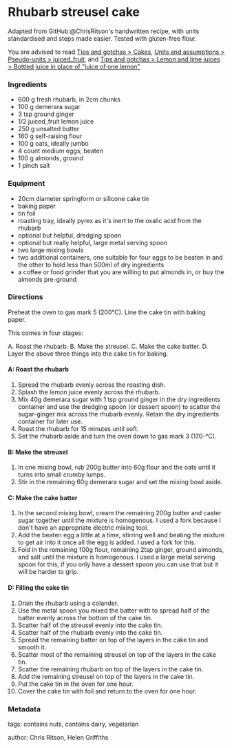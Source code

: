 # Rhubarb streusel cake

Adapted from GitHub:@ChrisRitson's handwritten recipe, with units standardised and steps made easier. Tested with gluten-free flour.

You are advised to read [Tips and gotchas > Cakes](tips-gotchas.recipe.md#cakes), [Units and assumptions > Pseudo-units > juiced_fruit](units-assumptions.recipe.md#juiced_fruit), and [Tips and gotchas > Lemon and lime juices > Bottled juice in place of "juice of one lemon"](tips-gotchas.recipe.md#bottled-juice-in-place-of-juice-of-one-lemon)

### Ingredients

* 600 g fresh rhubarb, in 2cm chunks
* 100 g demerara sugar
* 3 tsp ground ginger
* 1/2 juiced_fruit lemon juice
* 250 g unsalted butter
* 160 g self-raising flour
* 100 g oats, ideally jumbo
* 4 count medium eggs, beaten
* 100 g almonds, ground
* 1 pinch salt

### Equipment

- 20cm diameter springform or silicone cake tin
- baking paper
- tin foil
- roasting tray, ideally pyrex as it's inert to the oxalic acid from the rhubarb
- optional but helpful, dredging spoon
- optional but really helpful, large metal serving spoon
- two large mixing bowls
- two additional containers, one suitable for four eggs to be beaten in and the other to hold less than 500ml of dry ingredients
- a coffee or food grinder that you are willing to put almonds in, or buy the almonds pre-ground

### Directions

Preheat the oven to gas mark 5 (200&deg;C). Line the cake tin with baking paper.

This comes in four stages:

A. Roast the rhubarb.
B. Make the streusel.
C. Make the cake batter.
D. Layer the above three things into the cake tin for baking.

#### A: Roast the rhubarb

1. Spread the rhubarb evenly across the roasting dish.
2. Splash the lemon juice evenly across the rhubarb.
3. Mix 40g demerara sugar with 1 tsp ground ginger in the dry ingredients container and use the dredging spoon (or dessert spoon) to scatter the sugar-ginger mix across the rhubarb evenly. Retain the dry ingredients container for later use.
4. Roast the rhubarb for 15 minutes until soft.
5. Set the rhubarb aside and turn the oven down to gas mark 3 (170-&deg;C).

#### B: Make the streusel

1. In one mixing bowl, rub 200g butter into 60g flour and the oats until it turns into small crumby lumps.
2. Stir in the remaining 60g demerara sugar and set the mixing bowl aside.

#### C: Make the cake batter

1. In the second mixing bowl, cream the remaining 200g butter and caster sugar together until the mixture is homogenous. I used a fork because I don't have an appropriate electric mixing tool.
2. Add the beaten egg a little at a time, stirring well and beating the mixture to get air into it once all the egg is added. I used a fork for this.
3. Fold in the remaining 100g flour, remaining 2tsp ginger, ground almonds, and salt until the mixture is homogenous. I used a large metal serving spoon for this, if you only have a dessert spoon you can use that but it will be harder to grip.

#### D: Filling the cake tin

1. Drain the rhubarb using a colander.
2. Use the metal spoon you mixed the batter with to spread half of the batter evenly across the bottom of the cake tin.
3. Scatter half of the streusel evenly into the cake tin.
4. Scatter half of the rhubarb evenly into the cake tin.
5. Spread the remaining batter on top of the layers in the cake tin and smooth it.
6. Scatter most of the remaining streusel on top of the layers in the cake tin.
7. Scatter the remaining rhubarb on top of the layers in the cake tin.
8. Add the remaining streusel on top of the layers in the cake tin.
9. Put the cake tin in the oven for one hour.
10. Cover the cake tin with foil and return to the oven for one hour.

### Metadata

tags: contains nuts, contains dairy, vegetarian

author: Chris Ritson, Helen Griffiths
